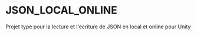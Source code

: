 # JSON_LOCAL_ONLINE
Projet type pour la lecture et l'ecriture de JSON en local et online pour Unity
